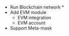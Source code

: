 - Run Blockchain network *
- Add EVM module
    - EVM integration
    - EVM account
- Support Meta-mask
